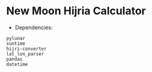 # New Moon Hijria Calculator

- Dependencies:
```
pylunar
suntime
hijri-converter
lat_lon_parser
pandas
datetime
```
